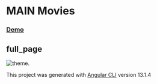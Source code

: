 # MAIN Movies

###  [Demo](https://zu34.github.io/App_MAIN_ts/welcome)

## full_page
![theme](/src/assets/screencapture-fullpage.png).

This project was generated with [Angular CLI](https://github.com/angular/angular-cli) version 13.1.4









